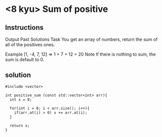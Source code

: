 # <8 kyu> Sum of positive

## Instructions
Output
Past Solutions
Task
You get an array of numbers, return the sum of all of the positives ones.

Example
[1, -4, 7, 12] => 1 + 7 + 12 = 20
Note
If there is nothing to sum, the sum is default to 0.

## solution

```
#include <vector>

int positive_sum (const std::vector<int> arr){
  int x = 0;
  
  for(int i = 0; i < arr.size(); i++){
    if(arr.at(i) > 0) x += arr.at(i);
  }
  
  return x;
}
```
